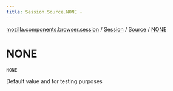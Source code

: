 ```yaml
---
title: Session.Source.NONE - 
---
```


[mozilla.components.browser.session](../../index.html) / [Session](../index.html) / [Source](index.html) / [NONE](./-n-o-n-e.html)

# NONE

`NONE`

Default value and for testing purposes

